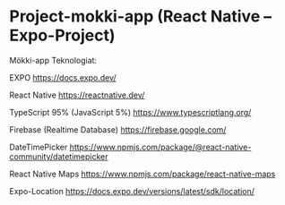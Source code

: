 # Project-mokki-app (React Native – Expo-Project)

Mökki-app Teknologiat:


EXPO
https://docs.expo.dev/

React Native
https://reactnative.dev/

TypeScript 95% (JavaScript 5%)
https://www.typescriptlang.org/

Firebase (Realtime Database)
https://firebase.google.com/ 

DateTimePicker
https://www.npmjs.com/package/@react-native-community/datetimepicker

React Native Maps
https://www.npmjs.com/package/react-native-maps

Expo-Location
https://docs.expo.dev/versions/latest/sdk/location/


